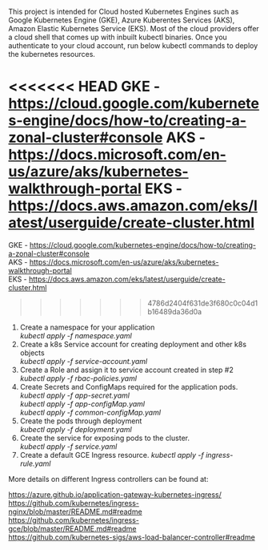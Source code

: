 This project is intended for Cloud hosted Kubernetes Engines such as Google Kubernetes Engine (GKE), Azure Kuberentes Services (AKS), Amazon Elastic Kubernetes Service (EKS).
Most of the cloud providers offer a cloud shell that comes up with inbuilt kubectl binaries. Once you authenticate to your cloud account, run below kubectl commands to deploy the kubernetes resources.

<<<<<<< HEAD
GKE - https://cloud.google.com/kubernetes-engine/docs/how-to/creating-a-zonal-cluster#console
AKS - https://docs.microsoft.com/en-us/azure/aks/kubernetes-walkthrough-portal
EKS - https://docs.aws.amazon.com/eks/latest/userguide/create-cluster.html
=======
GKE - https://cloud.google.com/kubernetes-engine/docs/how-to/creating-a-zonal-cluster#console  
AKS - https://docs.microsoft.com/en-us/azure/aks/kubernetes-walkthrough-portal  
EKS - https://docs.aws.amazon.com/eks/latest/userguide/create-cluster.html    
>>>>>>> 4786d2404f631de3f680c0c04d1b16489da36d0a

1. Create a namespace for your application  
	_kubectl apply -f namespace.yaml_
3. Create a k8s Service account for creating deployment and other k8s objects  
    _kubectl apply -f service-account.yaml_
3. Create a Role and assign it to service account created in step #2  
    _kubectl apply -f rbac-policies.yaml_
4. Create Secrets and ConfigMaps required for the application pods.  
    _kubectl apply -f app-secret.yaml  
    kubectl apply -f app-configMap.yaml  
    kubectl apply -f common-configMap.yaml_
5. Create the pods through deployment  
    _kubectl apply -f deployment.yaml_
6. Create the service for exposing pods to the cluster.  
    _kubectl apply -f service.yaml_
7. Create a default GCE Ingress resource.
		_kubectl apply -f ingress-rule.yaml_

More details on different Ingress controllers can be found at:  

https://azure.github.io/application-gateway-kubernetes-ingress/  
https://github.com/kubernetes/ingress-nginx/blob/master/README.md#readme  
https://github.com/kubernetes/ingress-gce/blob/master/README.md#readme  
https://github.com/kubernetes-sigs/aws-load-balancer-controller#readme  
